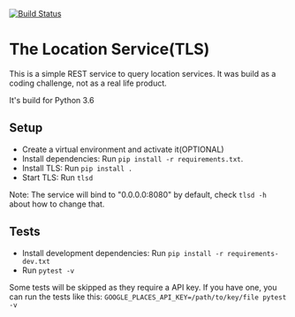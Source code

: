 [![Build Status](https://travis-ci.org/systemstart/tls.svg?branch=master)](https://travis-ci.org/systemstart/tls)

The Location Service(TLS)
=========================

This is a simple REST service to query location services. It was build as a 
coding challenge, not as a real life product.

It's build for Python 3.6

Setup
-----

* Create a virtual environment and activate it(OPTIONAL)
* Install dependencies: Run `pip install -r requirements.txt`.
* Install TLS: Run `pip install .`
* Start TLS: Run `tlsd`

Note: The service will bind to "0.0.0.0:8080" by default, check `tlsd -h`
about how to change that.

Tests
-----

* Install development dependencies: Run `pip install -r requirements-dev.txt`
* Run `pytest -v`

Some tests will be skipped as they require a API key. If you have one, 
you can run the tests like this: `GOOGLE_PLACES_API_KEY=/path/to/key/file pytest -v`
